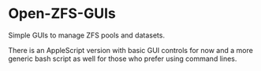 Open-ZFS-GUIs
=============

Simple GUIs to manage ZFS pools and datasets.

There is an AppleScript version with basic GUI controls for now and a more generic bash script as well for those who prefer using command lines.

